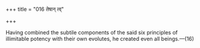 +++
title = "016 तेषान् त्व्"

+++

Having combined the subtile components of the said six principles of illimitable potency with their own evolutes, he created even all beings.—(16)